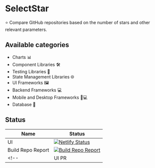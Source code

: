 # SelectStar

⭐️ Compare GitHub repositories based on the number of stars and other relevant parameters.

## Available categories

- Charts 📊
- Component Libraries 🛠️
- Testing Libraries 🧪
- State Management Libraries 🌐
- UI Frameworks 🖼️
- Backend Frameworks 💻
- Mobile and Desktop Frameworks 📱💻
- Database 📂

## Status

| Name              | Status                                                                                                                                                                                     |
| ----------------- | ------------------------------------------------------------------------------------------------------------------------------------------------------------------------------------------ |
| UI                | [![Netlify Status](https://api.netlify.com/api/v1/badges/1d90db00-2475-4aac-959c-f83f5c9595d3/deploy-status)](https://app.netlify.com/sites/selectstar/deploys)                            |
| Build Repo Report | [![Build Repo Report](https://github.com/lifeparticle/SelectStar/actions/workflows/python-app.yml/badge.svg)](https://github.com/lifeparticle/SelectStar/actions/workflows/python-app.yml) |
 <!--              | UI PR | [![UI PR](https://github.com/lifeparticle/binarytree/actions/workflows/ui-pr.yml/badge.svg)](https://github.com/lifeparticle/binarytree/actions/workflows/ui-pr.yml) | -->
